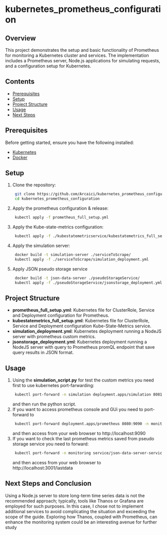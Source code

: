 # kubernetes_prometheus_configuration

## Overview

This project demonstrates the setup and basic functionality of Prometheus for monitoring a Kubernetes cluster and services. The implementation includes a Prometheus server, Node.js applications for simulating requests, and a configuration setup for Kubernetes.

## Contents

- [Prerequisites](#prerequisites)
- [Setup](#setup)
- [Project Structure](#project-structure)
- [Usage](#usage)
- [Next Steps](#next-steps)

## Prerequisites

Before getting started, ensure you have the following installed:

- [Kubernetes](https://kubernetes.io/)
- [Docker](https://www.docker.com/)

## Setup

1. Clone the repository:
   ```bash
    git clone https://github.com/Arcaici/kubernetes_prometheus_configuration
    cd kubernetes_prometheus_configuration
   ```
2. Apply the prometheus configuration & release:
   ```bash 
    kubectl apply -f prometheus_full_setup.yml
   ```
3. Apply the Kube-state-metrics configuration:
   ```bash
    kubectl apply -f ./kubestatemetricservice/kubestatemetrics_full_setup.yml
   ```
4. Apply the simulation server:
   ```bash
    docker build -t simulation-server ./serviceToScrape/
    kubectl apply -f ./serviceToScrape/simulation_deployment.yml
   ```
5. Apply JSON pseudo storage service
   ```bash
    docker build -t json-data-server ./pseudoStorageService/
    kubectl apply -f ./pseudoStorageService/jsonstorage_deployment.yml
   ```
## Project Structure
* **prometheus_full_setup.yml**: Kubernetes file for ClusterRole, Service and Deployment configuration for Prometheus.
* **kubestatemetrics_full_setup.yml**: Kubernetes file for ClusterRole, Service and Deployment configuration Kube-State-Metrics service.
* **simulation_deployment.yml**: Kubernetes deployment running a NodeJS server with prometheus custom metrics.
* **jsonstorage_deployment.yml**: Kubernetes deployment running a NodeJS server with query to Prometheus promQL endpoint that save query results in JSON format.

## Usage
1. Using the **simulation_script.py** for test the custom metrics you need first to use kubernetes port-farwarding:
   ```bash
    kubectl port-forward -n simulation deployment.apps/simulation 8081:3000
   ```
   and then run the python script.
2. If you want to access prometheus console and GUi you need to port-forward to
   ```bash
    kubectl port-forward deployment.apps/prometheus 8080:9090 -n monitoring
   ```
   and then access from your web browser to http://localhost:9090
3. If you want to check the last prometheus metrics saved from pseudo storage service you need to forward:
   ```bash
    kubectl port-forward -n monitoring service/json-data-server-service 3001:3001
   ```
   and then access from your web browser to http://localhost:3001/lastdata

## Next Steps and Conclusion
Using a Node.js server to store long-term time series data is not the recommended approach; typically, tools like Thanos or Grafana are employed for such purposes. In this case, I chose not to implement additional services to avoid complicating the situation and exceeding the scope of the guide. Exploring how Thanos, coupled with Prometheus, can enhance the monitoring system could be an interesting avenue for further study

